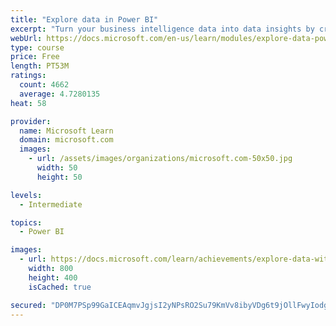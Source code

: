 ```yaml
---
title: "Explore data in Power BI"
excerpt: "Turn your business intelligence data into data insights by creating and configuring Power BI dashboards."
webUrl: https://docs.microsoft.com/en-us/learn/modules/explore-data-power-bi/
type: course
price: Free
length: PT53M
ratings:
  count: 4662
  average: 4.7280135
heat: 58

provider:
  name: Microsoft Learn
  domain: microsoft.com
  images:
    - url: /assets/images/organizations/microsoft.com-50x50.jpg
      width: 50
      height: 50

levels:
  - Intermediate

topics:
  - Power BI

images:
  - url: https://docs.microsoft.com/learn/achievements/explore-data-with-power-bi-desktop-social.png
    width: 800
    height: 400
    isCached: true

secured: "DP0M7PSp99GaICEAqmvJgjsI2yNPsRO2Su79KmVv8ibyVDg6t9jOllFwyIodgq14+Xka+K803Ug5pC32pLUe8SXKisdZisryVUEz5v62Z88TaaFr2zEo4lSyy+ykON8c+ahgtWtAup9g7cgiE4QskamKSCLApqE+rsSFNyIwrcy3Uzzfp5F4dhDFkS6/CDyGvNuFgQj+PufMd9tTM3b5SU3kkTnJ36Gqskz8ygR3LJe3oh8M3Qp+hqhFT7yI2wmdw2KFsWXb5zNHB0GDTy1sa/02P7KUoIQvVG2qWGRQgdfgOlbJB/4yI4jJwxQRw0bd1CLqEwLEjnItWVww1KZOXSCbv2xIMc9fPqVu1VF8v7k7LZLxFIFVdc6sFrirkEul4MH/Q11UR3cLogVXGJV9z0G86FYfxkCYLyLjcKKf9Ik=;k3AkmAnbxOqEegCGhtqQvg=="
---
```


